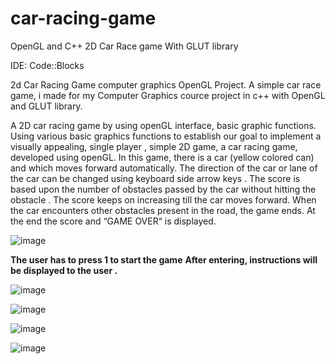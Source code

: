 # car-racing-game


OpenGL and C++ 2D Car Race game With GLUT library

IDE: Code::Blocks

2d Car Racing Game computer graphics OpenGL Project. A simple car race game, i made for my Computer Graphics cource project in c++ with OpenGL and GLUT library.


A 2D car racing game by using openGL interface, basic graphic functions.
Using various basic graphics functions to establish our goal to implement a visually appealing, single player , simple 2D game, a car racing game, developed using openGL. In this game, there is a car (yellow colored can) and which moves forward automatically. The direction of the car or lane of the car can be changed using keyboard side arrow keys . The score is based upon the number of obstacles passed by the car without hitting the obstacle . The score keeps on increasing till the car moves forward. When the car encounters other obstacles present in the road, the game ends. At the end the score and “GAME OVER“ is displayed.



![image](https://user-images.githubusercontent.com/89535286/157287312-86b94886-127f-4ee4-a5ed-db3489f089a2.png)

**The user has to press 1 to start the game**
**After entering, instructions will be displayed to the user .**

![image](https://user-images.githubusercontent.com/89535286/157287539-b4328484-e9f1-4ef4-9780-bfe437b6b454.png)

![image](https://user-images.githubusercontent.com/89535286/157287568-dda5e36c-a8ce-4c3e-90d2-cbd04bc88540.png)

![image](https://user-images.githubusercontent.com/89535286/157287591-dc8fd03c-c489-4376-bf94-9022129e930a.png)

![image](https://user-images.githubusercontent.com/89535286/157287615-8c955f21-7149-4890-af6d-6822436d35b9.png)
